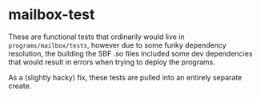 # mailbox-test

These are functional tests that ordinarily would live in `programs/mailbox/tests`, however
due to some funky dependency resolution, the building the SBF .so files included some dev dependencies
that would result in errors when trying to deploy the programs.

As a (slightly hacky) fix, these tests are pulled into an entirely separate create.
